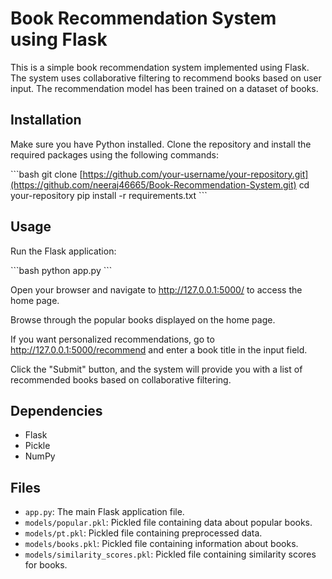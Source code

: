 # Book Recommendation System using Flask

This is a simple book recommendation system implemented using Flask. The system uses collaborative filtering to recommend books based on user input. The recommendation model has been trained on a dataset of books.

## Installation

Make sure you have Python installed. Clone the repository and install the required packages using the following commands:

\`\`\`bash
git clone [https://github.com/your-username/your-repository.git](https://github.com/neeraj46665/Book-Recommendation-System.git)
cd your-repository
pip install -r requirements.txt
\`\`\`

## Usage

Run the Flask application:

\`\`\`bash
python app.py
\`\`\`

Open your browser and navigate to http://127.0.0.1:5000/ to access the home page.

Browse through the popular books displayed on the home page.

If you want personalized recommendations, go to http://127.0.0.1:5000/recommend and enter a book title in the input field.

Click the "Submit" button, and the system will provide you with a list of recommended books based on collaborative filtering.

## Dependencies

- Flask
- Pickle
- NumPy

## Files

- `app.py`: The main Flask application file.
- `models/popular.pkl`: Pickled file containing data about popular books.
- `models/pt.pkl`: Pickled file containing preprocessed data.
- `models/books.pkl`: Pickled file containing information about books.
- `models/similarity_scores.pkl`: Pickled file containing similarity scores for books.

